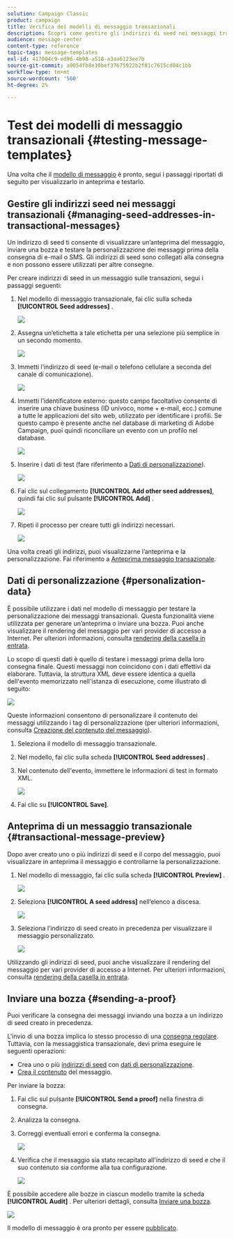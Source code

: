 ```yaml
---
solution: Campaign Classic
product: campaign
title: Verifica dei modelli di messaggio transazionali
description: Scopri come gestire gli indirizzi di seed nei messaggi transazionali per visualizzarli in anteprima e testarli in Adobe Campaign Classic.
audience: message-center
content-type: reference
topic-tags: message-templates
exl-id: 417004c9-ed96-4b98-a518-a3aa6123ee7b
source-git-commit: a9054fb8e10bef37675922b2f81c7615cd04c1bb
workflow-type: tm+mt
source-wordcount: '560'
ht-degree: 2%

---
```


# Test dei modelli di messaggio transazionali {#testing-message-templates}

Una volta che il [modello di messaggio](../../message-center/using/creating-the-message-template.md) è pronto, segui i passaggi riportati di seguito per visualizzarlo in anteprima e testarlo.

## Gestire gli indirizzi seed nei messaggi transazionali {#managing-seed-addresses-in-transactional-messages}

Un indirizzo di seed ti consente di visualizzare un’anteprima del messaggio, inviare una bozza e testare la personalizzazione dei messaggi prima della consegna di e-mail o SMS. Gli indirizzi di seed sono collegati alla consegna e non possono essere utilizzati per altre consegne.

Per creare indirizzi di seed in un messaggio sulle transazioni, segui i passaggi seguenti:

1. Nel modello di messaggio transazionale, fai clic sulla scheda **[!UICONTROL Seed addresses]** .

   ![](assets/messagecenter_create_seedaddr_001.png)

1. Assegna un’etichetta a tale etichetta per una selezione più semplice in un secondo momento.

   ![](assets/messagecenter_create_seedaddr_002.png)

1. Immetti l’indirizzo di seed (e-mail o telefono cellulare a seconda del canale di comunicazione).

   ![](assets/messagecenter_create_seedaddr_003.png)

1. Immetti l’identificatore esterno: questo campo facoltativo consente di inserire una chiave business (ID univoco, nome + e-mail, ecc.) comune a tutte le applicazioni del sito web, utilizzato per identificare i profili. Se questo campo è presente anche nel database di marketing di Adobe Campaign, puoi quindi riconciliare un evento con un profilo nel database.

   ![](assets/messagecenter_create_seedaddr_003bis.png)

1. Inserire i dati di test (fare riferimento a [Dati di personalizzazione](#personalization-data)).

   ![](assets/messagecenter_create_custo_001.png)

   <!--## Creating several seed addresses {#creating-several-seed-addresses}-->
1. Fai clic sul collegamento **[!UICONTROL Add other seed addresses]**, quindi fai clic sul pulsante **[!UICONTROL Add]** .

   ![](assets/messagecenter_create_seedaddr_004.png)

   <!--1. Follow the configuration steps for a seed address detailed in the [Creating a seed address](#creating-a-seed-address) section.-->
1. Ripeti il processo per creare tutti gli indirizzi necessari.

   ![](assets/messagecenter_create_seedaddr_008.png)

Una volta creati gli indirizzi, puoi visualizzarne l’anteprima e la personalizzazione. Fai riferimento a [Anteprima messaggio transazionale](#transactional-message-preview).

## Dati di personalizzazione {#personalization-data}

È possibile utilizzare i dati nel modello di messaggio per testare la personalizzazione dei messaggi transazionali. Questa funzionalità viene utilizzata per generare un’anteprima o inviare una bozza. Puoi anche visualizzare il rendering del messaggio per vari provider di accesso a Internet. Per ulteriori informazioni, consulta [rendering della casella in entrata](../../delivery/using/inbox-rendering.md).

Lo scopo di questi dati è quello di testare i messaggi prima della loro consegna finale. Questi messaggi non coincidono con i dati effettivi da elaborare. Tuttavia, la struttura XML deve essere identica a quella dell&#39;evento memorizzato nell&#39;istanza di esecuzione, come illustrato di seguito:

![](assets/messagecenter_create_custo_006.png)

Queste informazioni consentono di personalizzare il contenuto dei messaggi utilizzando i tag di personalizzazione (per ulteriori informazioni, consulta [Creazione del contenuto del messaggio](../../message-center/using/creating-the-message-template.md#creating-message-content)).

1. Seleziona il modello di messaggio transazionale.

1. Nel modello, fai clic sulla scheda **[!UICONTROL Seed addresses]** .

1. Nel contenuto dell&#39;evento, immettere le informazioni di test in formato XML.

   ![](assets/messagecenter_create_custo_001.png)

1. Fai clic su **[!UICONTROL Save]**.

## Anteprima di un messaggio transazionale {#transactional-message-preview}

Dopo aver creato uno o più indirizzi di seed e il corpo del messaggio, puoi visualizzare in anteprima il messaggio e controllarne la personalizzazione.

1. Nel modello di messaggio, fai clic sulla scheda **[!UICONTROL Preview]** .

   ![](assets/messagecenter_preview_001.png)

1. Seleziona **[!UICONTROL A seed address]** nell’elenco a discesa.

   ![](assets/messagecenter_preview_002.png)

1. Seleziona l’indirizzo di seed creato in precedenza per visualizzare il messaggio personalizzato.

   ![](assets/messagecenter_create_seedaddr_009.png)

Utilizzando gli indirizzi di seed, puoi anche visualizzare il rendering del messaggio per vari provider di accesso a Internet. Per ulteriori informazioni, consulta [rendering della casella in entrata](../../delivery/using/inbox-rendering.md).

## Inviare una bozza {#sending-a-proof}

Puoi verificare la consegna dei messaggi inviando una bozza a un indirizzo di seed creato in precedenza.

L&#39;invio di una bozza implica lo stesso processo di una [consegna regolare](../../delivery/using/steps-validating-the-delivery.md#sending-a-proof). Tuttavia, con la messaggistica transazionale, devi prima eseguire le seguenti operazioni:

* Crea uno o più [indirizzi di seed](#managing-seed-addresses-in-transactional-messages) con [dati di personalizzazione](#personalization-data).
* [Crea il contenuto](../../message-center/using/creating-the-message-template.md#creating-message-content) del messaggio.

Per inviare la bozza:

1. Fai clic sul pulsante **[!UICONTROL Send a proof]** nella finestra di consegna.
1. Analizza la consegna.
1. Correggi eventuali errori e conferma la consegna.

   ![](assets/messagecenter_send_proof_001.png)

1. Verifica che il messaggio sia stato recapitato all’indirizzo di seed e che il suo contenuto sia conforme alla tua configurazione.

   ![](assets/messagecenter_send_proof_002.png)

È possibile accedere alle bozze in ciascun modello tramite la scheda **[!UICONTROL Audit]** . Per ulteriori dettagli, consulta [Inviare una bozza](../../delivery/using/steps-validating-the-delivery.md#sending-a-proof).

![](assets/messagecenter_send_proof_003.png)

Il modello di messaggio è ora pronto per essere [pubblicato](../../message-center/using/publishing-message-templates.md).